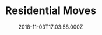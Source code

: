 ---
categories:
  - 2.Moving
date: 2018-11-03T17:03:58.000Z
title: Residential Moves
description: >-
  We offer local moving as well as out of state moving. Don't feel like packing? Don't worry, we can pack for you while you relax. You tell us your moving needs and we will accommodate you accordingly. Our professional are highly trained on packaging and loading trucks to ensure no damage to client's property. We are backed by insurance to offer consumers the most protection possible.
type: ''
price: ''
icon: 'fas fa-truck-moving'
weight: 1
---